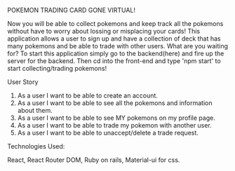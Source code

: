 POKEMON TRADING CARD GONE VIRTUAL!

Now you will be able to collect pokemons and keep track all the pokemons without have to worry about lossing or misplacing your cards! This application allows a user to sign up and have a collection of deck  that has many pokemons and be able to trade with other users. What are you waiting for? To start this application simply go to the backend(here) and fire up the server for the backend. Then cd into the front-end and type 'npm start' to start collecting/trading pokemons!

User Story

1. As a user I want to be able to create an account.
2. As a user I want to be able to see all the pokemons and information about them.
3. As a user I want to be able to see MY pokemons on my profile page.
4. As a user I want to be able to trade my pokemon with another user.
5. As a user I want to be able to unaccept/delete a trade request.

Technologies Used: 

React, React Router DOM, Ruby on rails, Material-ui for css.
